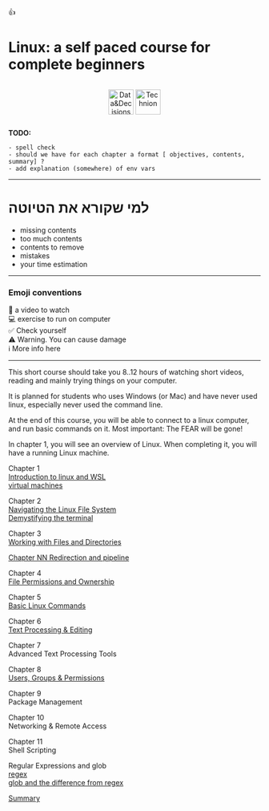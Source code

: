 
👍

# Linux: a self paced course for complete beginners

<div style="text-align: center; padding: 1em;">
  <img src="/assets/eng-logo.png.webp" alt="Data&Decisions" style="height: 50px; vertical-align: middle;">
  <img src="/assets/Technion_EN-2.png" alt="Technion" style="height: 50px; vertical-align: middle;">
</div>

**TODO:**
```
- spell check
- should we have for each chapter a format [ objectives, contents, summary] ?
- add explanation (somewhere) of env vars
```
<hr>


# למי שקורא את הטיוטה
- missing contents
- too much contents
- contents to remove
- mistakes
- your time estimation

----

### Emoji conventions

🎥  a video to watch<br>
💻  exercise to run on computer<br>
✅  Check yourself<br>
⚠️  Warning. You can cause damage<br>
ℹ️  More info here
<hr>

This short course should take you 8..12 hours of watching short videos, reading and mainly trying things on your computer.

It is planned for students who uses Windows (or Mac) and have never used linux, especially never used the command line.

At the end of this course, you will be able to connect to a linux computer, and run basic commands on it. Most important: The FEAR will be gone!

In chapter 1, you will see an overview of Linux. When completing it, you will have a running Linux machine.

Chapter 1<br>
[Introduction to linux and WSL](./01/ch_01.md)<br>
[virtual machines](./01/virtual_machines.md)

Chapter 2<br>
[Navigating the Linux File System](./02/ch_02.md) <br>
[Demystifying the terminal](./02/terminal.md)

Chapter 3<br>
[Working with Files and Directories](./03/ch_03.md)

[Chapter NN Redirection and pipeline](./03/redirection.md)

Chapter 4<br>
[File Permissions and Ownership](./04/ch_04.md)

Chapter 5<br>
[Basic Linux Commands ](./05/ch_05.md)

Chapter 6<Br>
[Text Processing & Editing](./06/ch_06.md)

Chapter 7<br>
Advanced Text Processing Tools

Chapter 8<br>
[Users, Groups & Permissions](./08/ch_08.md) 

Chapter 9<br>
Package Management

Chapter 10<br>
Networking & Remote Access

Chapter 11<br>
Shell Scripting


Regular Expressions and glob<br>
[regex](regex/regex.md)<br>
[glob and the difference from regex](regex/glob.md)

[Summary](summary.md)